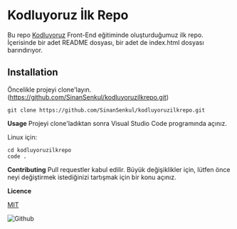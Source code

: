# Kodluyoruz İlk Repo

Bu repo [Kodluyoruz](http://kodluyoruz.org) Front-End eğitiminde oluşturduğumuz ilk repo. İçerisinde bir adet README dosyası, bir adet de index.html dosyası barındırıyor.

## Installation

Öncelikle projeyi clone'layın. (https://github.com/SinanSenkul/kodluyoruzilkrepo.git)

```
git clone https://github.com/SinanSenkul/kodluyoruzilkrepo.git
```
**Usage**
Projeyi clone'ladıktan sonra Visual Studio Code programında açınız.

Linux için:

```
cd kodluyoruzilkrepo
code .
```

**Contributing**
Pull requestler kabul edilir. Büyük değişiklikler için, lütfen önce neyi değiştirmek istediğinizi tartışmak için bir konu açınız.

**Licence**

[MIT](https://github.com/SinanSenkul/kodluyoruzilkrepo/blob/master/LICENSE)

![Github](https://github.githubassets.com/assets/GitHub-Mark-ea2971cee799.png)  
